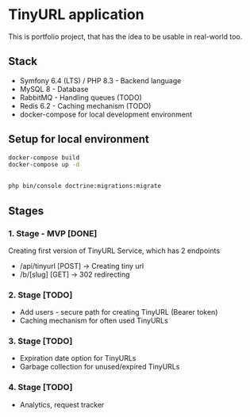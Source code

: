 # TinyURL application

This is portfolio project, that has the idea to be usable in real-world too.

## Stack

- Symfony 6.4 (LTS) / PHP 8.3 - Backend language
- MySQL 8 - Database
- RabbitMQ - Handling queues (TODO)
- Redis 6.2 - Caching mechanism (TODO)
- docker-compose for local development environment

## Setup for local environment

```bash
docker-compose build
docker-compose up -d


php bin/console doctrine:migrations:migrate
```

## Stages
### 1. Stage - MVP [DONE]

Creating first version of TinyURL Service, which has 2 endpoints
- /api/tinyurl [POST] -> Creating tiny url
- /b/[slug] [GET] -> 302 redirecting

### 2. Stage [TODO]

- Add users - secure path for creating TinyURL (Bearer token)
- Caching mechanism for often used TinyURLs

### 3. Stage [TODO]

- Expiration date option for TinyURLs
- Garbage collection for unused/expired TinyURLs

### 4. Stage [TODO]
- Analytics, request tracker